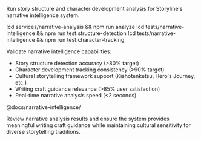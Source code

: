 Run story structure and character development analysis for Storyline's narrative intelligence system.

!cd services/narrative-analysis && npm run analyze
!cd tests/narrative-intelligence && npm run test:structure-detection
!cd tests/narrative-intelligence && npm run test:character-tracking

Validate narrative intelligence capabilities:
- Story structure detection accuracy (>80% target)
- Character development tracking consistency (>90% target)  
- Cultural storytelling framework support (Kishōtenketsu, Hero's Journey, etc.)
- Writing craft guidance relevance (>85% user satisfaction)
- Real-time narrative analysis speed (<2 seconds)

@docs/narrative-intelligence/

Review narrative analysis results and ensure the system provides meaningful writing craft guidance while maintaining cultural sensitivity for diverse storytelling traditions.